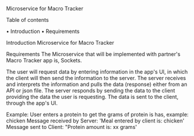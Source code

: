 Microservice for Macro Tracker

Table of contents

•	Introduction
•	Requirements

Introduction
  Microservice for Macro Tracker

Requirements
  The Microservice that will be implemented with partner's Macro Tracker app is, Sockets.

  The user will request data by entering information in the app's UI, in which the client will then send the information to the server. The server receives 
  and interprets the information and pulls the data (response) either from an API or json file. The server responds by sending the data to the client
  providing the data the user is requesting. The data is sent to the client, through the app's UI.
  
  Example:
  User enters a protein to get the grams of protein is has, example: chicken
  Message received by Server: 'Meal entered by client is:  chicken'
  Message sent to Client: "Protein amount is:  xx grams'
